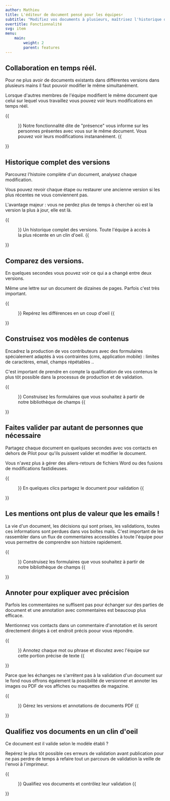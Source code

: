 ```yaml
---
author: Mathieu
title: L'éditeur de document pensé pour les équipes⚡️
subtitle: "Modifiez vos documents à plusieurs, maîtrisez l'historique des versions, faites valider en un clic."
overtitle: Fonctionnalité
svg: item
menu:
    main:
        weight: 2
        parent: features
---
```


## Collaboration en temps réél.

Pour ne plus avoir de documents existants dans différentes versions dans plusieurs mains il faut pouvoir modifier le même simultanément.

Lorsque d'autres membres de l'équipe modifient le même document que celui sur lequel vous travaillez vous pouvez voir leurs modifications en temps réél.

{{<figure src="presence.jpg" >}}
Notre fonctionnalité dite de "présence" vous informe sur les personnes présentes avec vous sur le même document. Vous pouvez voir leurs modifications instananément.
{{</figure>}}

## Historique complet des versions

Parcourez l'histoire complète d'un document, analysez chaque modification.

Vous pouvez revoir chaque étape ou restaurer une ancienne version si les plus récentes ne vous conviennent pas.

L'avantage majeur : vous ne perdez plus de temps à chercher où est la version la plus à jour, elle est là.

{{<figure src="versions.jpg" >}}
Un historique complet des versions. Toute l'équipe à accès à la plus récente en un clin d'oeil.
{{</figure>}}

## Comparez des versions.

En quelques secondes vous pouvez voir ce qui a a changé entre deux versions.

Même une lettre sur un document de dizaines de pages. Parfois c'est très important.

{{<figure src="diff.png" >}}
Repérez les différences en un coup d'oeil
{{</figure>}}

## Construisez vos modèles de contenus

Encadrez la production de vos contributeurs avec des formulaires spécialement adaptés à vos contraintes (cms, application mobile) : limites de caractères, email, champs répétables ..

C'est important de prendre en compte la qualification de vos contenus le plus tôt possible dans la processus de production et de validation.

{{<figure src="types.png" >}}
Construisez les formulaires que vous souhaitez à partir de notre bibliothèque de champs
{{</figure>}}

## Faites valider par autant de personnes que nécessaire

Partagez chaque document en quelques secondes avec vos contacts en dehors de Pilot pour qu'ils puissent valider et modifier le document.

Vous n'avez plus à gérer des allers-retours de fichiers Word ou des fusions de modifications fastidieuses.

{{<figure src="validation.jpg" >}}
En quelques clics partagez le document pour validation
{{</figure>}}

## Les mentions ont plus de valeur que les emails !

La vie d'un document, les décisions qui sont prises, les validations, toutes ces informations sont perdues dans vos boîtes mails. C'est important de les rassembler dans un flux de commentaires accessibles à toute l'équipe pour vous permettre de comprendre son histoire rapidement.

{{<figure src="comments.jpg" >}}
Construisez les formulaires que vous souhaitez à partir de notre bibliothèque de champs
{{</figure>}}

## Annoter pour expliquer avec précision

Parfois les commentaires ne suffisent pas pour échanger sur des parties de document et une annotation avec commentaires est beaucoup plus efficace.

Mentionnez vos contacts dans un commentaire d'annotation et ils seront directement dirigés à cet endroit précis poour vous répondre.

{{<figure src="annotate.jpg" >}}
Annotez chaque mot ou phrase et discutez avec l'équipe sur cette portion précise de texte
{{</figure>}}

Parce que les échanges ne s'arrêtent pas à la validation d'un document sur le fond nous offrons également la possibilité de versionner et annoter les images ou PDF de vos affiches ou maquettes de magazine.

{{<figure src="annotate_pdf.png" >}}
Gérez les versions et annotations de documents PDF
{{</figure>}}

## Qualifiez vos documents en un clin d'oeil

Ce document est il valide selon le modèle établi ?

Repérez le plus tôt possible ces erreurs de validation avant publication pour ne pas perdre de temps à refaire tout un parcours de validation la veille de l'envoi à l'imprimeur.

{{<figure src="validation.png" >}}
Qualifiez vos documents et contrôlez leur validation
{{</figure>}}

